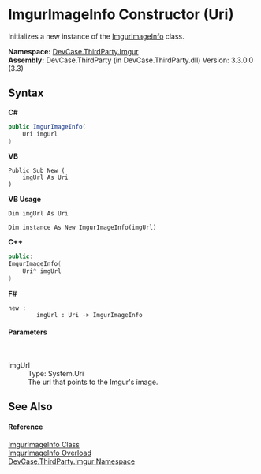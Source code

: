 # ImgurImageInfo Constructor (Uri)
 

Initializes a new instance of the <a href="T_DevCase_ThirdParty_Imgur_ImgurImageInfo">ImgurImageInfo</a> class.

**Namespace:**&nbsp;<a href="N_DevCase_ThirdParty_Imgur">DevCase.ThirdParty.Imgur</a><br />**Assembly:**&nbsp;DevCase.ThirdParty (in DevCase.ThirdParty.dll) Version: 3.3.0.0 (3.3)

## Syntax

**C#**<br />
``` C#
public ImgurImageInfo(
	Uri imgUrl
)
```

**VB**<br />
``` VB
Public Sub New ( 
	imgUrl As Uri
)
```

**VB Usage**<br />
``` VB Usage
Dim imgUrl As Uri

Dim instance As New ImgurImageInfo(imgUrl)
```

**C++**<br />
``` C++
public:
ImgurImageInfo(
	Uri^ imgUrl
)
```

**F#**<br />
``` F#
new : 
        imgUrl : Uri -> ImgurImageInfo
```


#### Parameters
&nbsp;<dl><dt>imgUrl</dt><dd>Type: System.Uri<br />The url that points to the Imgur's image.</dd></dl>

## See Also


#### Reference
<a href="T_DevCase_ThirdParty_Imgur_ImgurImageInfo">ImgurImageInfo Class</a><br /><a href="Overload_DevCase_ThirdParty_Imgur_ImgurImageInfo__ctor">ImgurImageInfo Overload</a><br /><a href="N_DevCase_ThirdParty_Imgur">DevCase.ThirdParty.Imgur Namespace</a><br />
